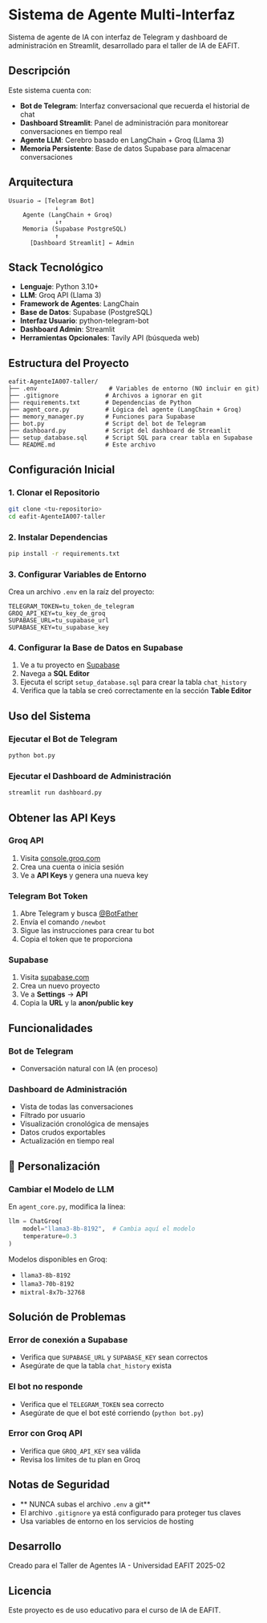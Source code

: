 #  Sistema de Agente Multi-Interfaz

Sistema de agente de IA con interfaz de Telegram y dashboard de administración en Streamlit, desarrollado para el taller de IA de EAFIT.

##  Descripción

Este sistema cuenta con:
- **Bot de Telegram**: Interfaz conversacional que recuerda el historial de chat
- **Dashboard Streamlit**: Panel de administración para monitorear conversaciones en tiempo real
- **Agente LLM**: Cerebro basado en LangChain + Groq (Llama 3)
- **Memoria Persistente**: Base de datos Supabase para almacenar conversaciones

##  Arquitectura

```
Usuario → [Telegram Bot]
             ↓
    Agente (LangChain + Groq)
             ↓↑
    Memoria (Supabase PostgreSQL)
             ↑
      [Dashboard Streamlit] ← Admin
```

##  Stack Tecnológico

- **Lenguaje**: Python 3.10+
- **LLM**: Groq API (Llama 3)
- **Framework de Agentes**: LangChain
- **Base de Datos**: Supabase (PostgreSQL)
- **Interfaz Usuario**: python-telegram-bot
- **Dashboard Admin**: Streamlit
- **Herramientas Opcionales**: Tavily API (búsqueda web)

##  Estructura del Proyecto

```
eafit-AgenteIA007-taller/
├── .env                    # Variables de entorno (NO incluir en git)
├── .gitignore             # Archivos a ignorar en git
├── requirements.txt       # Dependencias de Python
├── agent_core.py          # Lógica del agente (LangChain + Groq)
├── memory_manager.py      # Funciones para Supabase
├── bot.py                 # Script del bot de Telegram
├── dashboard.py           # Script del dashboard de Streamlit
├── setup_database.sql     # Script SQL para crear tabla en Supabase
└── README.md              # Este archivo
```

##  Configuración Inicial

### 1. Clonar el Repositorio

```bash
git clone <tu-repositorio>
cd eafit-AgenteIA007-taller
```

### 2. Instalar Dependencias

```bash
pip install -r requirements.txt
```

### 3. Configurar Variables de Entorno

Crea un archivo `.env` en la raíz del proyecto:

```env
TELEGRAM_TOKEN=tu_token_de_telegram
GROQ_API_KEY=tu_key_de_groq
SUPABASE_URL=tu_supabase_url
SUPABASE_KEY=tu_supabase_key
```

### 4. Configurar la Base de Datos en Supabase

1. Ve a tu proyecto en [Supabase](https://supabase.com/dashboard)
2. Navega a **SQL Editor**
3. Ejecuta el script `setup_database.sql` para crear la tabla `chat_history`
4. Verifica que la tabla se creó correctamente en la sección **Table Editor**

##  Uso del Sistema

### Ejecutar el Bot de Telegram

```bash
python bot.py
```

### Ejecutar el Dashboard de Administración

```bash
streamlit run dashboard.py
```

##  Obtener las API Keys

### Groq API
1. Visita [console.groq.com](https://console.groq.com)
2. Crea una cuenta o inicia sesión
3. Ve a **API Keys** y genera una nueva key

### Telegram Bot Token
1. Abre Telegram y busca [@BotFather](https://t.me/botfather)
2. Envía el comando `/newbot`
3. Sigue las instrucciones para crear tu bot
4. Copia el token que te proporciona

### Supabase
1. Visita [supabase.com](https://supabase.com)
2. Crea un nuevo proyecto
3. Ve a **Settings** → **API**
4. Copia la **URL** y la **anon/public key**

##  Funcionalidades

### Bot de Telegram
-  Conversación natural con IA (en proceso)

### Dashboard de Administración
-  Vista de todas las conversaciones
-  Filtrado por usuario
-  Visualización cronológica de mensajes
-  Datos crudos exportables
-  Actualización en tiempo real

## 🔧 Personalización

### Cambiar el Modelo de LLM

En `agent_core.py`, modifica la línea:

```python
llm = ChatGroq(
    model="llama3-8b-8192",  # Cambia aquí el modelo
    temperature=0.3
)
```

Modelos disponibles en Groq:
- `llama3-8b-8192`
- `llama3-70b-8192`
- `mixtral-8x7b-32768`

##  Solución de Problemas

### Error de conexión a Supabase
- Verifica que `SUPABASE_URL` y `SUPABASE_KEY` sean correctos
- Asegúrate de que la tabla `chat_history` exista

### El bot no responde
- Verifica que el `TELEGRAM_TOKEN` sea correcto
- Asegúrate de que el bot esté corriendo (`python bot.py`)

### Error con Groq API
- Verifica que `GROQ_API_KEY` sea válida
- Revisa los límites de tu plan en Groq

##  Notas de Seguridad

- ** NUNCA subas el archivo `.env` a git**
- El archivo `.gitignore` ya está configurado para proteger tus claves
- Usa variables de entorno en los servicios de hosting

##  Desarrollo

Creado para el Taller de Agentes IA - Universidad EAFIT 2025-02

##  Licencia

Este proyecto es de uso educativo para el curso de IA de EAFIT.

